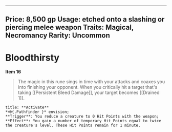 
---
Price: 8,500 gp
Usage: etched onto a slashing or piercing melee weapon
Traits: Magical, Necromancy
Rarity: Uncommon
---

# Bloodthirsty

**Item 16**

> The magic in this rune sings in time with your attacks and coaxes you into finishing your opponent. When you critically hit a target that's taking [[Persistent Bleed Damage]], your target becomes [[Drained 1]].

```ad-embed-ability
title: **Activate**
*⬲{.Pathfinder }* envision; 
**Trigger**: You reduce a creature to 0 Hit Points with the weapon;
**Effect**: You gain a number of temporary Hit Points equal to twice the creature's level. These Hit Points remain for 1 minute.

```
